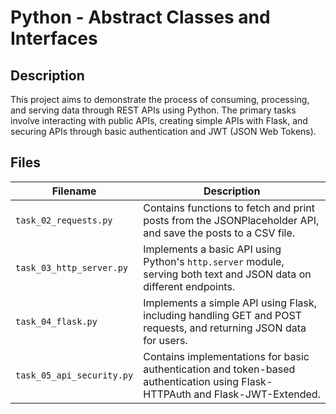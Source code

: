 # Python - Abstract Classes and Interfaces

## Description
This project aims to demonstrate the process of consuming, processing, and serving data through REST APIs using Python. The primary tasks involve interacting with public APIs, creating simple APIs with Flask, and securing APIs through basic authentication and JWT (JSON Web Tokens).

## Files

| Filename | Description |
|----------|------------|
| `task_02_requests.py` | Contains functions to fetch and print posts from the JSONPlaceholder API, and save the posts to a CSV file. |
| `task_03_http_server.py` | Implements a basic API using Python's `http.server` module, serving both text and JSON data on different endpoints. |
| `task_04_flask.py` | Implements a simple API using Flask, including handling GET and POST requests, and returning JSON data for users. |
| `task_05_api_security.py` | Contains implementations for basic authentication and token-based authentication using Flask-HTTPAuth and Flask-JWT-Extended. |